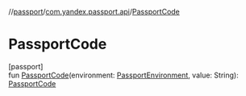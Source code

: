 //[passport](../../index.md)/[com.yandex.passport.api](index.md)/[PassportCode](-passport-code.md)

# PassportCode

[passport]\
fun [PassportCode](-passport-code.md)(environment: [PassportEnvironment](-passport-environment/index.md), value: String): [PassportCode](-passport-code/index.md)
